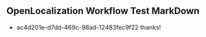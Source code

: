 ## OpenLocalization Workflow Test MarkDown
* ac4d201e-d7dd-469c-98ad-12483fec9f22 thanks!

<!--HONumber=Jul16_HO5-->


